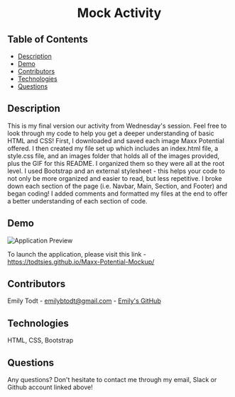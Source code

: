 <h1 align="center">Mock Activity</h1>

## Table of Contents

  - [Description](#description)
  - [Demo](#demo)
  - [Contributors](#contributors)
  - [Technologies](#technologies)
  - [Questions](#questions)

  
  ## Description
  This is my final version our activity from Wednesday's session. Feel free to look through my code to help you get a deeper understanding of basic HTML and CSS! First, I downloaded and saved each image Maxx Potential offered. I then created my file set up which includes an index.html file, a style.css file, and an images folder that holds all of the images provided, plus the GIF for this README. I organized them so they were all at the root level. I used Bootstrap and an external stylesheet - this helps your code to not only be more organized and easier to read, but less repetitive. I broke down each section of the page (i.e. Navbar, Main, Section, and Footer) and began coding! I added comments and formatted my files at the end to offer a better understanding of each section of code.

  
  ## Demo

  ![Application Preview](images/MaxxPotential.gif)

  To launch the application, please visit this link - https://todtsies.github.io/Maxx-Potential-Mockup/


  ## Contributors

  Emily Todt - <emilybtodt@gmail.com> - [Emily's GitHub](https://www.github.com/todtsies)


  ## Technologies
  HTML, CSS, Bootstrap


  ## Questions
  Any questions? Don't hesitate to contact me through my email, Slack or Github account linked above!